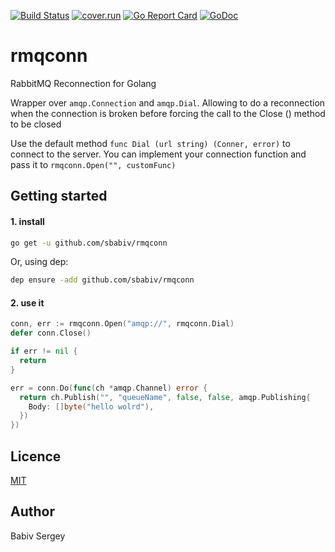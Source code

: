 [![Build Status](https://travis-ci.org/sbabiv/rmqconn.svg?branch=master)](https://travis-ci.org/sbabiv/rmqconn)
[![cover.run](https://cover.run/go/github.com/sbabiv/rmqconn.svg?style=flat&tag=golang-1.10)](https://cover.run/go?tag=golang-1.10&repo=github.com%2Fsbabiv%2Frmqconn)
[![Go Report Card](https://goreportcard.com/badge/github.com/sbabiv/rmqconn)](https://goreportcard.com/report/github.com/sbabiv/rmqconn)
[![GoDoc](https://godoc.org/github.com/sbabiv/rmqconn?status.svg)](https://godoc.org/github.com/sbabiv/rmqconn)

# rmqconn
RabbitMQ Reconnection for Golang    

Wrapper over `amqp.Connection` and `amqp.Dial`. Allowing to do a reconnection when the connection is broken before forcing the call to the Close () method to be closed

Use the default method `func Dial (url string) (Conner, error)` to connect to the server.
You can implement your connection function and pass it to `rmqconn.Open("", customFunc)`

## Getting started

#### 1. install

``` sh
go get -u github.com/sbabiv/rmqconn
```

Or, using dep:

``` sh
dep ensure -add github.com/sbabiv/rmqconn
```


#### 2. use it

```Go
conn, err := rmqconn.Open("amqp://", rmqconn.Dial)
defer conn.Close()

if err != nil {
  return
}

err = conn.Do(func(ch *amqp.Channel) error {
  return ch.Publish("", "queueName", false, false, amqp.Publishing{
    Body: []byte("hello wolrd"),
  })
})
  ```
## Licence
[MIT](https://opensource.org/licenses/MIT)

## Author 
Babiv Sergey
